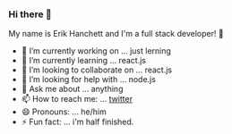 ### Hi there 👋


My name is Erik Hanchett and I'm a full stack developer! 👋

- 🔭 I’m currently working on ... just lerning
- 🌱 I’m currently learning ... react.js
- 👯 I’m looking to collaborate on ... react.js
- 🤔 I’m looking for help with ...  node.js
- 💬 Ask me about ... anything
- 📫 How to reach me: ... [twitter](https://twitter.com/HameedApdi)
- 😄 Pronouns: ... he/him
- ⚡ Fun fact: ... i'm half finished.

